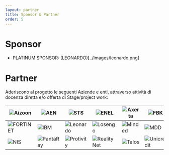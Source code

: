 ```yaml
---
layout: partner
title: Sponsor & Partner
order: 5
---
```


# Sponsor

* PLATINUM SPONSOR: (LEONARDO)[../images/leonardo.png]

# Partner

<!-- Aderiscono al progetto le seguenti Aziende e enti, anche attraverso la disponibilità di docenza diretta nell'attività didattica:

* ABB S.p.A.
* AITEK
* Aizoon
* Ansaldo Energia
* Ansaldo STS
* Deloitte
* Gruppo SIGLA
* IREN
* Kaspersky
* Leonardo
* RINA
* UniCredit.
*
--> 

Aderiscono al progetto le seguenti Aziende e enti, attraverso attività di docenza diretta e/o offerta di Stage/project work: 

<!--
* Aizoon
* Ansaldo Energia
* Ansaldo STS
* Axerta
* ENEL
* Fondazione Bruno Kessler
* FortiNet
* IBM
* Leonardo
* Losengo e Soliani, Studio Associato
* Minded Security
* Ministero della Difesa
* NIS
* PantaRay
* Protivity
* RealityNet
* TALOS
* Unicredit
* TBA ...
-->

|![Aizoon](../logo/aizoon.gif)  | ![AEN](../logo/Ansaldo_Energia.jpg)  |![STS](../logo/small_ansaldo_sts.gif)|![ENEL](../logo/Enel.jpg)| ![Axerta](../logo/small-axerta.jpg) | ![FBK](../logo/small_bruno_kessler.gif)
|---|---|---|---|---|---|
| ![FORTINET](../logo/fortinet.jpg)  | ![IBM](../logo/ibm.jpg)  | ![Leonardo](../logo/Leonardo.jpg)  | ![Losengo](../logo/losengo-soliani.gif)  | ![Minded](../logo/small_minded_security.gif)  | ![MDD](../logo/logo-ministero-difesa.jpg)  |
| ![NIS](../logo/NIS.gif)  | ![PantaRay](../logo/pantaray.jpg)  |   ![Protivity](../logo/protiviti.gif)| ![RealityNet](../logo/reality-net.jpg)  | ![Talos](../logo/small-talos.jpg)  |    ![Unicredit](../logo/UniCredit.jpg)|

<!-- 

{% for partner in site.data.partners %}
[![{{partner.name}}]({{ partner.img | prepend: "/logo/sponsor/" }}){:.img-responsive.center-block}]({{ partner.url }}){:.col-sm-3}{:target="_blank"}
{% endfor %}

-->
